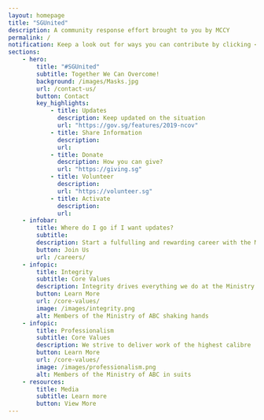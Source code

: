 ```yaml
---
layout: homepage
title: "SGUnited"
description: A community response effort brought to you by MCCY
permalink: /
notification: Keep a look out for ways you can contribute by clicking <a href="/register/">here!</a>
sections:
    - hero:
        title: "#SGUnited"
        subtitle: Together We Can Overcome!
        background: /images/Masks.jpg
        url: /contact-us/
        button: Contact
        key_highlights:
            - title: Updates
              description: Keep updated on the situation
              url: "https://gov.sg/features/2019-ncov"
            - title: Share Information
              description: 
              url: 
            - title: Donate
              description: How you can give?
              url: "https://giving.sg"
            - title: Volunteer
              description: 
              url: "https://volunteer.sg"
            - title: Activate
              description:
              url: 
    - infobar:
        title: Where do I go if I want updates?
        subtitle: 
        description: Start a fulfulling and rewarding career with the Ministry of ABC!
        button: Join Us
        url: /careers/
    - infopic:
        title: Integrity
        subtitle: Core Values
        description: Integrity drives everything we do at the Ministry of ABC
        button: Learn More
        url: /core-values/
        image: /images/integrity.png
        alt: Members of the Ministry of ABC shaking hands
    - infopic:
        title: Professionalism
        subtitle: Core Values
        description: We strive to deliver work of the highest calibre
        button: Learn More
        url: /core-values/
        image: /images/professionalism.png
        alt: Members of the Ministry of ABC in suits
    - resources:
        title: Media
        subtitle: Learn more
        button: View More
---
```

